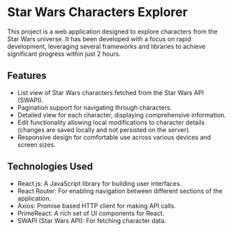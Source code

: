 # Star Wars Characters Explorer

This project is a web application designed to explore characters from the Star Wars universe. It has been developed with a focus on rapid development, leveraging several frameworks and libraries to achieve significant progress within just 2 hours.

## Features

- List view of Star Wars characters fetched from the Star Wars API (SWAPI).
- Pagination support for navigating through characters.
- Detailed view for each character, displaying comprehensive information.
- Edit functionality allowing local modifications to character details (changes are saved locally and not persisted on the server).
- Responsive design for comfortable use across various devices and screen sizes.

## Technologies Used

- React.js: A JavaScript library for building user interfaces.
- React Router: For enabling navigation between different sections of the application.
- Axios: Promise based HTTP client for making API calls.
- PrimeReact: A rich set of UI components for React.
- SWAPI (Star Wars API): For fetching character data.

